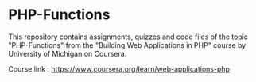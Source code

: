 # PHP-Functions

This repository contains assignments, quizzes and code files of the topic "PHP-Functions" from the "Building Web Applications in PHP" course by University of Michigan on Coursera.

Course link : https://www.coursera.org/learn/web-applications-php
